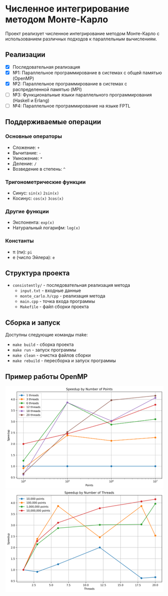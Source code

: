 # Численное интегрирование методом Монте-Карло

Проект реализует численное интегрирование методом Монте-Карло с использованием различных подходов к параллельным вычислениям.

## Реализации

- [x] Последовательная реализация
- [x] №1: Параллельное программирование в системах с общей памятью (OpenMP)
- [x] №2: Параллельное программирование в системах с распределенной памятью (MPI)
- [ ] №3: Функциональные языки параллельного программирования (Haskell и Erlang)
- [ ] №4: Параллельное программирование на языке FPTL

## Поддерживаемые операции

### Основные операторы
- Сложение: `+`
- Вычитание: `-`
- Умножение: `*`
- Деление: `/`
- Возведение в степень: `^`

### Тригонометрические функции
- Синус: `sin(x)` `2sin(x)`
- Косинус: `cos(x)` `3cos(x)`

### Другие функции
- Экспонента: `exp(x)`
- Натуральный логарифм: `log(x)`

### Константы
- π (пи): `pi`
- e (число Эйлера): `e`

## Структура проекта

- `consistently/` - последовательная реализация метода
  - `input.txt` - входные данные
  - `monte_carlo.h/cpp` - реализация метода
  - `main.cpp` - точка входа программы
  - `Makefile` - файл сборки проекта

## Сборка и запуск

Доступны следующие команды make:
- `make build` - сборка проекта
- `make run` - запуск программы
- `make clean` - очистка файлов сборки
- `make rebuild` - пересборка и запуск программы

## Пример работы OpenMP
![Пример работы OpenMP](.\OpenMP\plots\speedup_by_points_20250218_231306.png)
![Пример работы OpenMP](.\OpenMP\plots\speedup_by_threads_20250218_231306.png)
